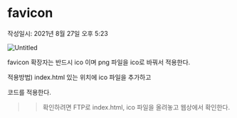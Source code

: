 # favicon
작성일시: 2021년 8월 27일 오후 5:23

![Untitled](favicon%20f7d2aab842f8482ab11195755e21d015/Untitled.png)

favicon 확장자는 반드시 ico 이며
png 파일을 ico로 바꿔서 적용한다.

적용방법)
index.html 있는 위치에 ico 파일을 추가하고
<link rel="shortout.ico" ~~~> 코드를 적용한다.

   >> 확인하려면 FTP로 index.html, ico 파일을 올려놓고 웹상에서 확인한다.